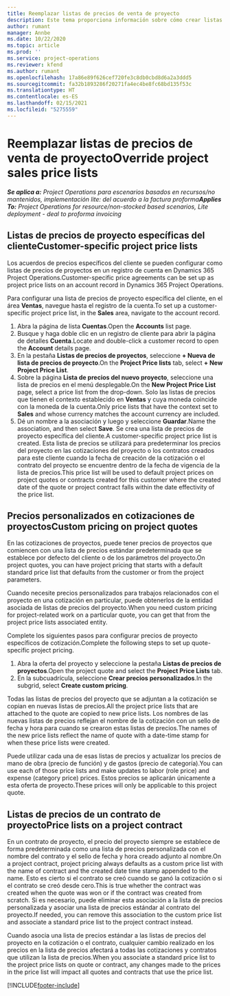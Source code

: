 ```yaml
---
title: Reemplazar listas de precios de venta de proyecto
description: Este tema proporciona información sobre cómo crear listas de precios de venta personalizadas.
author: rumant
manager: Annbe
ms.date: 10/22/2020
ms.topic: article
ms.prod: ''
ms.service: project-operations
ms.reviewer: kfend
ms.author: rumant
ms.openlocfilehash: 17a86e89f626cef720fe3c8db0cbd8d6a2a3ddd5
ms.sourcegitcommit: fa32b1893286f20271fa4ec4be8fc68bd135f53c
ms.translationtype: HT
ms.contentlocale: es-ES
ms.lasthandoff: 02/15/2021
ms.locfileid: "5275559"
---
```

# <a name="override-project-sales-price-lists"></a><span data-ttu-id="e0de0-103">Reemplazar listas de precios de venta de proyecto</span><span class="sxs-lookup"><span data-stu-id="e0de0-103">Override project sales price lists</span></span>

<span data-ttu-id="e0de0-104">_**Se aplica a:** Project Operations para escenarios basados en recursos/no mantenidos, implementación lite: del acuerdo a la factura proforma_</span><span class="sxs-lookup"><span data-stu-id="e0de0-104">_**Applies To:** Project Operations for resource/non-stocked based scenarios, Lite deployment - deal to proforma invoicing_</span></span>

## <a name="customer-specific-project-price-lists"></a><span data-ttu-id="e0de0-105">Listas de precios de proyecto específicas del cliente</span><span class="sxs-lookup"><span data-stu-id="e0de0-105">Customer-specific project price lists</span></span>

<span data-ttu-id="e0de0-106">Los acuerdos de precios específicos del cliente se pueden configurar como listas de precios de proyectos en un registro de cuenta en Dynamics 365 Project Operations.</span><span class="sxs-lookup"><span data-stu-id="e0de0-106">Customer-specific price agreements can be set up as project price lists on an account record in Dynamics 365 Project Operations.</span></span>

<span data-ttu-id="e0de0-107">Para configurar una lista de precios de proyecto específica del cliente, en el área **Ventas**, navegue hasta el registro de la cuenta.</span><span class="sxs-lookup"><span data-stu-id="e0de0-107">To set up a customer-specific project price list, in the **Sales** area, navigate to the account record.</span></span>

1. <span data-ttu-id="e0de0-108">Abra la página de lista **Cuentas**.</span><span class="sxs-lookup"><span data-stu-id="e0de0-108">Open the **Accounts** list page.</span></span>
2. <span data-ttu-id="e0de0-109">Busque y haga doble clic en un registro de cliente para abrir la página de detalles **Cuenta**.</span><span class="sxs-lookup"><span data-stu-id="e0de0-109">Locate and double-click a customer record to open the **Account** details page.</span></span>
3. <span data-ttu-id="e0de0-110">En la pestaña **Listas de precios de proyectos**, seleccione **+ Nueva de lista de precios de proyecto**.</span><span class="sxs-lookup"><span data-stu-id="e0de0-110">On the **Project Price lists** tab, select **+ New Project Price List**.</span></span>
4. <span data-ttu-id="e0de0-111">Sobre la página **Lista de precios del nuevo proyecto**, seleccione una lista de precios en el menú desplegable.</span><span class="sxs-lookup"><span data-stu-id="e0de0-111">On the **New Project Price List** page, select a price list from the drop-down.</span></span> <span data-ttu-id="e0de0-112">Solo las listas de precios que tienen el contexto establecido en **Ventas** y cuya moneda coincide con la moneda de la cuenta.</span><span class="sxs-lookup"><span data-stu-id="e0de0-112">Only price lists that have the context set to **Sales** and whose currency matches the account currency are included.</span></span>
5. <span data-ttu-id="e0de0-113">Dé un nombre a la asociación y luego y seleccione **Guardar**.</span><span class="sxs-lookup"><span data-stu-id="e0de0-113">Name the association, and then select **Save**.</span></span> <span data-ttu-id="e0de0-114">Se crea una lista de precios de proyecto específica del cliente.</span><span class="sxs-lookup"><span data-stu-id="e0de0-114">A customer-specific project price list is created.</span></span> <span data-ttu-id="e0de0-115">Esta lista de precios se utilizará para predeterminar los precios del proyecto en las cotizaciones del proyecto o los contratos creados para este cliente cuando la fecha de creación de la cotización o el contrato del proyecto se encuentre dentro de la fecha de vigencia de la lista de precios.</span><span class="sxs-lookup"><span data-stu-id="e0de0-115">This price list will be used to default project prices on project quotes or contracts created for this customer where the created date of the quote or project contract falls within the date effectivity of the price list.</span></span>

## <a name="custom-pricing-on-project-quotes"></a><span data-ttu-id="e0de0-116">Precios personalizados en cotizaciones de proyectos</span><span class="sxs-lookup"><span data-stu-id="e0de0-116">Custom pricing on project quotes</span></span>

<span data-ttu-id="e0de0-117">En las cotizaciones de proyectos, puede tener precios de proyectos que comiencen con una lista de precios estándar predeterminada que se establece por defecto del cliente o de los parámetros del proyecto.</span><span class="sxs-lookup"><span data-stu-id="e0de0-117">On project quotes, you can have project pricing that starts with a default standard price list that defaults from the customer or from the project parameters.</span></span>

<span data-ttu-id="e0de0-118">Cuando necesite precios personalizados para trabajos relacionados con el proyecto en una cotización en particular, puede obtenerlos de la entidad asociada de listas de precios del proyecto.</span><span class="sxs-lookup"><span data-stu-id="e0de0-118">When you need custom pricing for project-related work on a particular quote, you can get that from the project price lists associated entity.</span></span>

<span data-ttu-id="e0de0-119">Complete los siguientes pasos para configurar precios de proyecto específicos de cotización.</span><span class="sxs-lookup"><span data-stu-id="e0de0-119">Complete the following steps to set up quote-specific project pricing.</span></span>

1. <span data-ttu-id="e0de0-120">Abra la oferta del proyecto y seleccione la pestaña **Listas de precios de proyectos**.</span><span class="sxs-lookup"><span data-stu-id="e0de0-120">Open the project quote and select the **Project Price Lists** tab.</span></span>
2. <span data-ttu-id="e0de0-121">En la subcuadrícula, seleccione **Crear precios personalizados**.</span><span class="sxs-lookup"><span data-stu-id="e0de0-121">In the subgrid, select **Create custom pricing**.</span></span>

<span data-ttu-id="e0de0-122">Todas las listas de precios del proyecto que se adjuntan a la cotización se copian en nuevas listas de precios.</span><span class="sxs-lookup"><span data-stu-id="e0de0-122">All the project price lists that are attached to the quote are copied to new price lists.</span></span> <span data-ttu-id="e0de0-123">Los nombres de las nuevas listas de precios reflejan el nombre de la cotización con un sello de fecha y hora para cuando se crearon estas listas de precios.</span><span class="sxs-lookup"><span data-stu-id="e0de0-123">The names of the new price lists reflect the name of quote with a date-time stamp for when these price lists were created.</span></span>

<span data-ttu-id="e0de0-124">Puede utilizar cada una de esas listas de precios y actualizar los precios de mano de obra (precio de función) y de gastos (precio de categoría).</span><span class="sxs-lookup"><span data-stu-id="e0de0-124">You can use each of those price lists and make updates to labor (role price) and expense (category price) prices.</span></span> <span data-ttu-id="e0de0-125">Estos precios se aplicarán únicamente a esta oferta de proyecto.</span><span class="sxs-lookup"><span data-stu-id="e0de0-125">These prices will only be applicable to this project quote.</span></span>

## <a name="price-lists-on-a-project-contract"></a><span data-ttu-id="e0de0-126">Listas de precios de un contrato de proyecto</span><span class="sxs-lookup"><span data-stu-id="e0de0-126">Price lists on a project contract</span></span>

<span data-ttu-id="e0de0-127">En un contrato de proyecto, el precio del proyecto siempre se establece de forma predeterminada como una lista de precios personalizada con el nombre del contrato y el sello de fecha y hora creado adjunto al nombre.</span><span class="sxs-lookup"><span data-stu-id="e0de0-127">On a project contract, project pricing always defaults as a custom price list with the name of contract and the created date time stamp appended to the name.</span></span> <span data-ttu-id="e0de0-128">Esto es cierto si el contrato se creó cuando se ganó la cotización o si el contrato se creó desde cero.</span><span class="sxs-lookup"><span data-stu-id="e0de0-128">This is true whether the contract was created when the quote was won or if the contract was created from scratch.</span></span> <span data-ttu-id="e0de0-129">Si es necesario, puede eliminar esta asociación a la lista de precios personalizada y asociar una lista de precios estándar al contrato del proyecto.</span><span class="sxs-lookup"><span data-stu-id="e0de0-129">If needed, you can remove this association to the custom price list and associate a standard price list to the project contract instead.</span></span>

<span data-ttu-id="e0de0-130">Cuando asocia una lista de precios estándar a las listas de precios del proyecto en la cotización o el contrato, cualquier cambio realizado en los precios en la lista de precios afectará a todas las cotizaciones y contratos que utilizan la lista de precios.</span><span class="sxs-lookup"><span data-stu-id="e0de0-130">When you associate a standard price list to the project price lists on quote or contract, any changes made to the prices in the price list will impact all quotes and contracts that use the price list.</span></span>


[!INCLUDE[footer-include](../includes/footer-banner.md)]